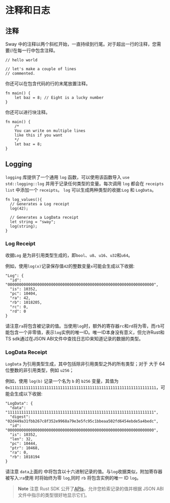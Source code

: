 # 注释和日志

## 注释

Sway 中的注释以两个斜杠开始，一直持续到行尾。对于超出一行的注释，您需要//在每一行中包含注释。

```sway
// hello world
```

```sway
// let's make a couple of lines
// commented.
```

你还可以在包含代码的行的末尾放置注释。

```sway
fn main() {
    let baz = 8; // Eight is a lucky number
}
```

你还可以进行块注释。

```sway
fn main() {
    /*
    You can write on multiple lines
    like this if you want
    */
    let baz = 8;
}
```

## Logging


`logging` 库提供了一个通用 `log` 函数，可以使用该函数导入 `use std::logging::log` 并用于记录任何类型的变量。每次调用 `log` 都会在 `receipts list` 中添加一个 `receipts`。
`log` 可以生成两种类型的收据:`Log` 和 `LogData`。

```sway
fn log_values(){
  // Generates a Log receipt
  log(42);

  // Generates a LogData receipt
  let string = "sway";
  log(string);
}
```

### Log Receipt

收据`Log` 是为非引用类型生成的，即`bool`、`u8`、`u16`、`u32`和`u64`。

例如，使用`log(x)`记录保存值`42`的整数变量`x`可能会生成以下收据:

```console
"Log": {
  "id": "0000000000000000000000000000000000000000000000000000000000000000",
  "is": 10352,
  "pc": 10404,
  "ra": 42,
  "rb": 1018205,
  "rc": 0,
  "rd": 0
}
```

请注意`ra`将包含被记录的值。当使用`log`时，额外的寄存器`rc`和`rd`将为零，而`rb`可能包含一个非零值，表示`log`实例的唯一ID。唯一ID本身没有意义，但允许Rust和TS sdk通过在JSON ABI文件中查找日志ID来知道记录的数据的类型。

### LogData Receipt

`LogData` 为引用类型生成，其中包括除非引用类型之外的所有类型；对于 大于 64 位整数的非引用类型，例如 `u256`；

例如，使用 `log(b)` 记录一个名为 `b` 的 `b256` 变量，其值为 `0x1111111111111111111111111111111111111111111111111111111111111111`，可能会生成以下收据:


```console
"LogData": {
  "data": "1111111111111111111111111111111111111111111111111111111111111111",
  "digest": "02d449a31fbb267c8f352e9968a79e3e5fc95c1bbeaa502fd6454ebde5a4bedc",
  "id": "0000000000000000000000000000000000000000000000000000000000000000",
  "is": 10352,
  "len": 32,
  "pc": 10444,
  "ptr": 10468,
  "ra": 0,
  "rb": 1018194
}
```

请注意 `data`上面的 中将包含以十六进制记录的值。与`log`收据类似，附加寄存器被写入:`ra`使用 时将始终为零 `log`,同时 `rb` 将包含实例的唯一 ID `log`。
> **Note**
> 注意 Rust SDK 公开了[APIs](https://fuellabs.github.io/fuels-rs/master/calling-contracts/logs.html#logs)，允许您检索记录的值并根据 JSON ABI 文件中指示的类型很好地显示它们。
